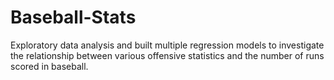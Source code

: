 # Baseball-Stats
Exploratory data analysis and built multiple regression models to investigate the relationship between various offensive statistics and the number of runs scored in baseball.

